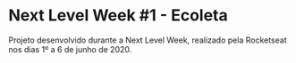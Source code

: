 # Next Level Week #1 - Ecoleta

Projeto desenvolvido durante a Next Level Week, realizado pela Rocketseat nos dias 1º a 6 de junho de 2020.